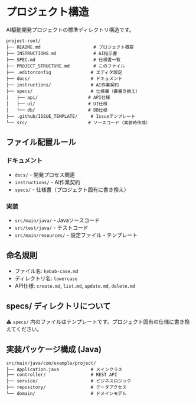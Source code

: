 # プロジェクト構造

AI駆動開発プロジェクトの標準ディレクトリ構造です。

```
project-root/
├── README.md                    # プロジェクト概要
├── INSTRUCTIONS.md              # AI指示書
├── SPEC.md                      # 仕様書一覧
├── PROJECT_STRUCTURE.md         # このファイル
├── .editorconfig               # エディタ設定
├── docs/                       # ドキュメント
├── instructions/               # AI作業契約
├── specs/                      # 仕様書（要書き換え）
│   ├── api/                   # API仕様
│   ├── ui/                    # UI仕様
│   └── db/                    # DB仕様
├── .github/ISSUE_TEMPLATE/     # Issueテンプレート
└── src/                       # ソースコード（実装時作成）
```

## ファイル配置ルール

### ドキュメント
- `docs/` - 開発プロセス関連
- `instructions/` - AI作業契約
- `specs/` - 仕様書（プロジェクト固有に書き換え）

### 実装
- `src/main/java/` - Javaソースコード
- `src/test/java/` - テストコード
- `src/main/resources/` - 設定ファイル・テンプレート

## 命名規則
- ファイル名: `kebab-case.md`
- ディレクトリ名: `lowercase`
- API仕様: `create.md`, `list.md`, `update.md`, `delete.md`

## specs/ ディレクトリについて
⚠️ `specs/` 内のファイルはテンプレートです。プロジェクト固有の仕様に書き換えてください。

## 実装パッケージ構成 (Java)
```
src/main/java/com/example/project/
├── Application.java            # メインクラス
├── controller/                 # REST API
├── service/                    # ビジネスロジック
├── repository/                 # データアクセス
└── domain/                     # ドメインモデル
```